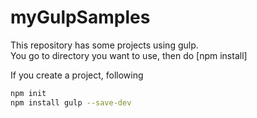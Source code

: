# myGulpSamples

This repository has some projects using gulp.  
You go to directory you want to use, then do [npm install]  

If you create a project, following 
```sh
npm init
npm install gulp --save-dev
```
